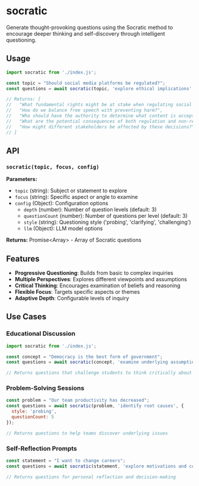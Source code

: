 # socratic

Generate thought-provoking questions using the Socratic method to encourage deeper thinking and self-discovery through intelligent questioning.

## Usage

```javascript
import socratic from './index.js';

const topic = "Should social media platforms be regulated?";
const questions = await socratic(topic, 'explore ethical implications', { depth: 3 });

// Returns: [
//   "What fundamental rights might be at stake when regulating social media?",
//   "How do we balance free speech with preventing harm?",
//   "Who should have the authority to determine what content is acceptable?",
//   "What are the potential consequences of both regulation and non-regulation?",
//   "How might different stakeholders be affected by these decisions?"
// ]
```

## API

### `socratic(topic, focus, config)`

**Parameters:**
- `topic` (string): Subject or statement to explore
- `focus` (string): Specific aspect or angle to examine
- `config` (Object): Configuration options
  - `depth` (number): Number of question levels (default: 3)
  - `questionCount` (number): Number of questions per level (default: 3)
  - `style` (string): Questioning style ('probing', 'clarifying', 'challenging')
  - `llm` (Object): LLM model options

**Returns:** Promise<Array<string>> - Array of Socratic questions

## Features

- **Progressive Questioning**: Builds from basic to complex inquiries
- **Multiple Perspectives**: Explores different viewpoints and assumptions
- **Critical Thinking**: Encourages examination of beliefs and reasoning
- **Flexible Focus**: Targets specific aspects or themes
- **Adaptive Depth**: Configurable levels of inquiry

## Use Cases

### Educational Discussion
```javascript
import socratic from './index.js';

const concept = "Democracy is the best form of government";
const questions = await socratic(concept, 'examine underlying assumptions', { depth: 2 });

// Returns questions that challenge students to think critically about democracy
```

### Problem-Solving Sessions
```javascript
const problem = "Our team productivity has decreased";
const questions = await socratic(problem, 'identify root causes', { 
  style: 'probing',
  questionCount: 5 
});

// Returns questions to help teams discover underlying issues
```

### Self-Reflection Prompts
```javascript
const statement = "I want to change careers";
const questions = await socratic(statement, 'explore motivations and concerns', { depth: 4 });

// Returns questions for personal reflection and decision-making
```
